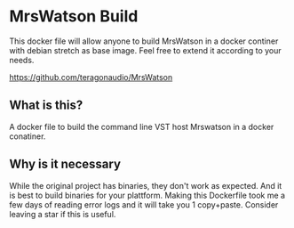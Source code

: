# MrsWatson Build

This docker file will allow anyone to build MrsWatson in a docker continer with debian stretch as base image. Feel free to extend it according to your needs.

https://github.com/teragonaudio/MrsWatson

## What is this?
A docker file to build the command line VST host Mrswatson in a docker conatiner.

## Why is it necessary 
While the original project has binaries, they don't work as expected. And it is best to build binaries for your plattform. 
Making this Dockerfile took me a few days of reading error logs and it will take you 1 copy+paste. Consider leaving a star if this is useful.

